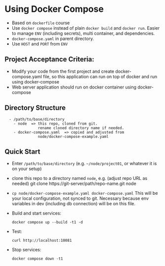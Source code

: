# Using Docker Compose

- Based on `dockerfile` course
- Use `docker compose` instead of plain `docker build` and `docker run`.
  Easier to manage `ENV` (including secrets), multi container, and 
  dependencies.
- `docker-compose.yaml` in parent directory.
- Use `HOST` and `PORT` from `ENV`

## Project Acceptance Criteria:
- Modify your code from the first project and create docker-compose.yaml file, so this application can run on top of docker and run using docker-compose 
- Web server application should run on docker container using docker-compose


## Directory Structure
      - /path/to/base/directory
        - node  => this repo, cloned from git.
                   rename cloned directory name if needed.
        - docker-compose.yaml  => copied and adjusted from 
                   node/docker-compose-example.yaml

## Quick Start
- Enter `/path/to/base/directory` (e.g. `~/node/project01`, or
  whatever it is on your setup)
- clone this repo to a directory named `node`, e.g. 
  (adjust repo URL as needed)
      git clone https://git-server/path/repo-name.git node
- `cp node/docker-compose-example.yaml docker-compose.yaml`
  This will be your local configuration, not synced to git. 
  Necessary because env variables in dev (including db connection)
  will be on this file.
- Build and start services: 

      docker compose up --build -t1 -d
- Test: 

      curl http://localhost:10081
- Stop services: 
      
      docker compose down -t1
